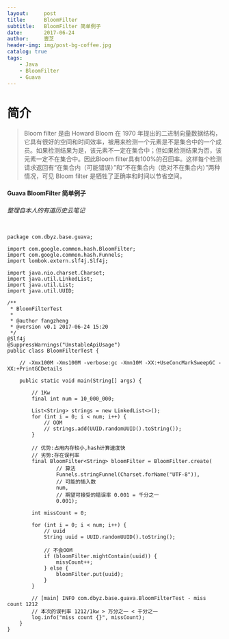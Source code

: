```yaml
---
layout:     post
title:      BloomFilter
subtitle:   BloomFilter 简单例子
date:       2017-06-24
author:     壹芝
header-img: img/post-bg-coffee.jpg
catalog: true
tags:
    - Java
    - BloomFilter
    - Guava
---
```

# 简介
> Bloom filter 是由 Howard Bloom 在 1970 年提出的二进制向量数据结构，它具有很好的空间和时间效率，被用来检测一个元素是不是集合中的一个成员。如果检测结果为是，该元素不一定在集合中；但如果检测结果为否，该元素一定不在集合中。因此Bloom filter具有100%的召回率。这样每个检测请求返回有“在集合内（可能错误）”和“不在集合内（绝对不在集合内）”两种情况，可见 Bloom filter 是牺牲了正确率和时间以节省空间。

#### Guava BloomFilter 简单例子

###### 整理自本人的有道历史云笔记

```

package com.dbyz.base.guava;

import com.google.common.hash.BloomFilter;
import com.google.common.hash.Funnels;
import lombok.extern.slf4j.Slf4j;

import java.nio.charset.Charset;
import java.util.LinkedList;
import java.util.List;
import java.util.UUID;

/**
 * BloomFilterTest
 *
 * @author fangzheng
 * @version v0.1 2017-06-24 15:20
 */
@Slf4j
@SuppressWarnings("UnstableApiUsage")
public class BloomFilterTest {

    // -Xmx100M -Xms100M -verbose:gc -Xmn10M -XX:+UseConcMarkSweepGC -XX:+PrintGCDetails

    public static void main(String[] args) {

        // 1Kw
        final int num = 10_000_000;

        List<String> strings = new LinkedList<>();
        for (int i = 0; i < num; i++) {
            // OOM
            // strings.add(UUID.randomUUID().toString());
        }

        // 优势:占用内存较小,hash计算速度快
        // 劣势:存在误判率
        final BloomFilter<String> bloomFilter = BloomFilter.create(
                // 算法
                Funnels.stringFunnel(Charset.forName("UTF-8")),
                // 可能的插入数
                num,
                // 期望可接受的错误率 0.001 = 千分之一
                0.001);

        int missCount = 0;

        for (int i = 0; i < num; i++) {
            // uuid
            String uuid = UUID.randomUUID().toString();

            // 不会OOM
            if (bloomFilter.mightContain(uuid)) {
                missCount++;
            } else {
                bloomFilter.put(uuid);
            }
        }

        // [main] INFO com.dbyz.base.guava.BloomFilterTest - miss count 1212
        // 本次的误判率 1212/1kw > 万分之一 < 千分之一
        log.info("miss count {}", missCount);
    }
}

```